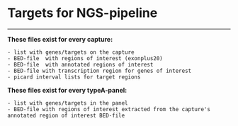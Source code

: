 # Targets for NGS-pipeline
********************************

**These files exist for every capture:**

    - list with genes/targets on the capture
    - BED-file  with regions of interest (exonplus20)
    - BED-file  with annotated regions of interest
    - BED-file with transcription region for genes of interest
    - picard interval lists for target regions


**These files exist for every typeA-panel:**

    - list with genes/targets in the panel
    - BED-file with regions of interest extracted from the capture's annotated region of interest BED-file
